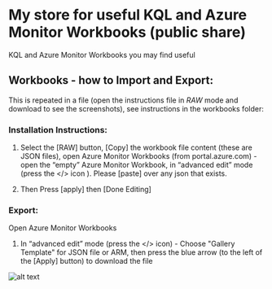 # My store for useful KQL and Azure Monitor Workbooks (public share)

KQL and Azure Monitor Workbooks you may find useful 


## Workbooks - how to Import and Export:

This is repeated in a file (open the instructions file in *RAW* mode and download to see the screenshots), see instructions in the workbooks folder:

### Installation Instructions:
 
1. Select the [RAW] button, [Copy] the workbook file content (these are JSON files),  open Azure Monitor Workbooks (from portal.azure.com) - open the “empty” Azure Monitor Workbook, in “advanced edit” mode (press the </> icon ).  Please [paste] over any json that exists.   

2. Then Press [apply] then [Done Editing]

### Export:

Open Azure Monitor Workbooks

1. In “advanced edit” mode (press the </> icon) - Choose "Gallery Template" for JSON file or ARM, then press the blue arrow (to the left of the [Apply] button) to download the file

![alt text](https://raw.githubusercontent.com/Yaniv-Shasha/Sentinel/master/Workbook/PaaSDiagnostic/pics/1.png
)<br><br>

